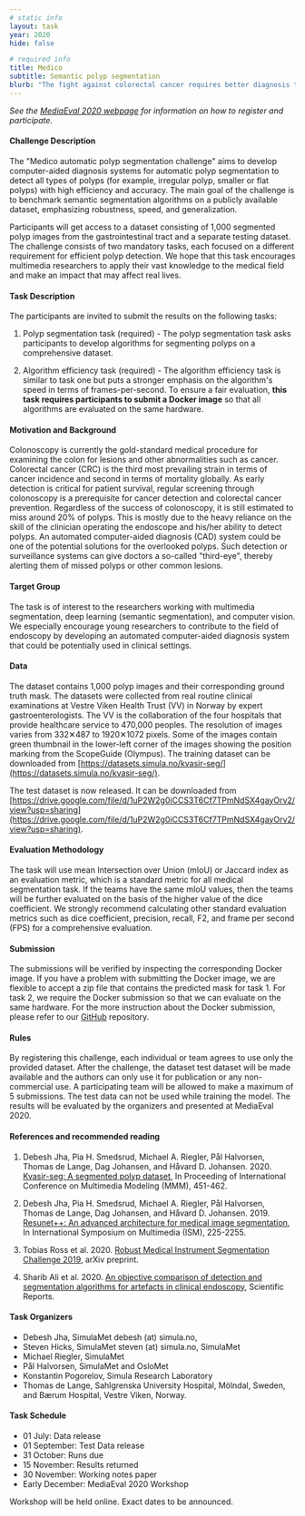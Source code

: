 ```yaml
---
# static info
layout: task
year: 2020
hide: false

# required info
title: Medico
subtitle: Semantic polyp segmentation
blurb: "The fight against colorectal cancer requires better diagnosis tools. Computer-aided diagnosis systems can reduce the chance that diagnosticians overlook a polyp during a colonoscopy. This task focuses on robust and efficient algorithms for polyp segmentation. The data consists of a large number of endoscopic images of the colon."
---
```


<!-- # please respect the structure below-->
*See the [MediaEval 2020 webpage](https://multimediaeval.github.io/editions/2020/) for information on how to register and participate.*

#### Challenge Description
The "Medico automatic polyp segmentation challenge" aims to develop computer-aided diagnosis systems for automatic polyp segmentation to detect all types of polyps (for example, irregular polyp, smaller or flat polyps) with high efficiency and accuracy. The main goal of the challenge is to benchmark semantic segmentation algorithms on a publicly available dataset, emphasizing robustness, speed, and generalization.

Participants will get access to a dataset consisting of 1,000 segmented polyp images from the gastrointestinal tract and a separate testing dataset. The challenge consists of two mandatory tasks, each focused on a different requirement for efficient polyp detection. We hope that this task encourages multimedia researchers to apply their vast knowledge to the medical field and make an impact that may affect real lives.

#### Task Description
The participants are invited to submit the results on the following tasks: 

1) Polyp segmentation task (required) - The polyp segmentation task asks participants to develop algorithms for segmenting polyps on a comprehensive dataset. 

2) Algorithm efficiency task (required)  - The algorithm efficiency task is similar to task one but puts a stronger emphasis on the algorithm's speed in terms of frames-per-second. To ensure a fair evaluation, **this task requires participants to submit a Docker image** so that all algorithms are evaluated on the same hardware. 

#### Motivation and Background
Colonoscopy is currently the gold-standard medical procedure for examining the colon for lesions and other abnormalities such as cancer. Colorectal cancer (CRC) is the third most prevailing strain in terms of cancer incidence and second in terms of mortality globally. As early detection is critical for patient survival, regular screening through colonoscopy is a prerequisite for cancer detection and colorectal cancer prevention. Regardless of the success of colonoscopy, it is still estimated to miss around 20% of polyps. This is mostly due to the heavy reliance on the skill of the clinician operating the endoscope and his/her ability to detect polyps. An automated computer-aided diagnosis (CAD) system could be one of the potential solutions for the overlooked polyps. Such detection or surveillance systems can give doctors a so-called "third-eye", thereby alerting them of missed polyps or other common lesions.

#### Target Group
The task is of interest to the researchers working with multimedia segmentation, deep learning (semantic segmentation), and computer vision. We especially encourage young researchers to contribute to the field of endoscopy by developing an automated computer-aided diagnosis system that could be potentially used in clinical settings.  

#### Data
The dataset contains 1,000 polyp images and their corresponding ground truth mask. The datasets were collected from real routine clinical examinations at Vestre Viken Health Trust (VV) in Norway by expert gastroenterologists. The VV is the collaboration of the four hospitals that provide healthcare service to 470,000 peoples. The resolution of images varies from 332✕487 to 1920✕1072 pixels. Some of the images contain green thumbnail in the lower-left corner of the images showing  the position marking from the ScopeGuide (Olympus). The training dataset can be downloaded from [https://datasets.simula.no/kvasir-seg/](https://datasets.simula.no/kvasir-seg/).

The test dataset is now released. It can be downloaded from [https://drive.google.com/file/d/1uP2W2g0iCCS3T6Cf7TPmNdSX4gayOrv2/view?usp=sharing](https://drive.google.com/file/d/1uP2W2g0iCCS3T6Cf7TPmNdSX4gayOrv2/view?usp=sharing).

#### Evaluation Methodology
The task will use mean Intersection over Union (mIoU) or Jaccard index as an evaluation metric, which is a standard metric for all medical segmentation task. If the teams have the same mIoU values, then the teams will be further evaluated on the basis of the higher value of the dice coefficient. We strongly recommend calculating other standard evaluation metrics such as dice coefficient, precision, recall, F2, and frame per second (FPS) for a comprehensive evaluation. 

#### Submission
The submissions will be verified by inspecting the corresponding Docker image. If you have a problem with submitting the Docker image, we are flexible to accept a zip file that contains the predicted mask for task 1. For task 2, we require the Docker submission so that we can evaluate on the same hardware. For the more instruction about the Docker submission, please refer to our [GitHub](https://github.com/DebeshJha/Medico-automatic-polyp-segmentation-challenge/tree/master/submission) repository. 


#### Rules
By registering this challenge, each individual or team agrees to use only the provided dataset. After the challenge, the dataset test dataset will be made available and the authors can only use it for publication or any non-commercial use. A participating team will be allowed to make a maximum of 5 submissions. The test data can not be used while training the model. The results will be evaluated by the organizers and presented at MediaEval 2020. 


#### References and recommended reading
<!-- # Please use the ACM format for references https://www.acm.org/publications/authors/reference-formatting (but no DOI needed)-->
<!-- # The paper title should be a hyperlink leading to the paper online-->

1. Debesh Jha, Pia H. Smedsrud, Michael A. Riegler, Pål Halvorsen, Thomas de Lange, Dag Johansen, and Håvard D. Johansen. 2020. [Kvasir-seg: A segmented polyp dataset](https://link.springer.com/chapter/10.1007/978-3-030-37734-2_37), In Proceeding of International Conference on Multimedia Modeling (MMM), 451-462.

2. Debesh Jha, Pia H. Smedsrud, Michael A. Riegler, Pål Halvorsen, Thomas de Lange, Dag Johansen, and Håvard D. Johansen. 2019. [Resunet++: An advanced architecture for medical image segmentation](https://ieeexplore.ieee.org/stamp/stamp.jsp?arnumber=8959021), In International Symposium on Multimedia (ISM),  225-2255.

3. Tobias Ross et al. 2020. [Robust Medical Instrument Segmentation Challenge 2019](https://arxiv.org/abs/2003.10299), arXiv preprint.

4. Sharib Ali et al. 2020. [An objective comparison of detection and segmentation algorithms for artefacts in clinical endoscopy](https://www.nature.com/articles/s41598-020-59413-5.pdf), Scientific Reports.


#### Task Organizers
<!-- # add the email address of the contact organizer-->

* Debesh Jha, SimulaMet debesh (at) simula.no, 
* Steven Hicks, SimulaMet steven (at) simula.no, SimulaMet 
* Michael Riegler, SimulaMet 
* Pål Halvorsen, SimulaMet and OsloMet
* Konstantin Pogorelov, Simula Research Laboratory
* Thomas de Lange, Sahlgrenska University Hospital, Mölndal, Sweden, and Bærum Hospital, Vestre Viken, Norway.

<!-- #### Task Auxiliaries -->
<!-- # if there are people helping with the task, but are not bearing the main responsibility for the task, they are auxiliaries. Please delete this heading if you have no auxiliaries-->

#### Task Schedule
* 01 July: Data release <!-- # Replace XX with your date. Latest possible is 31 July-->
* 01 September: Test Data release <!-- # Replace XX with your date. Latest possible is 31 July-->
* 31 October: Runs due <!-- # Replace XX with your date. Latest possible is 31 October-->
* 15 November: Results returned  <!-- Fixed. Please do not change-->
* 30 November: Working notes paper  <!-- Fixed. Please do not change-->
* Early December: MediaEval 2020 Workshop <!-- Fixed. Please do not change-->

Workshop will be held online. Exact dates to be announced.
